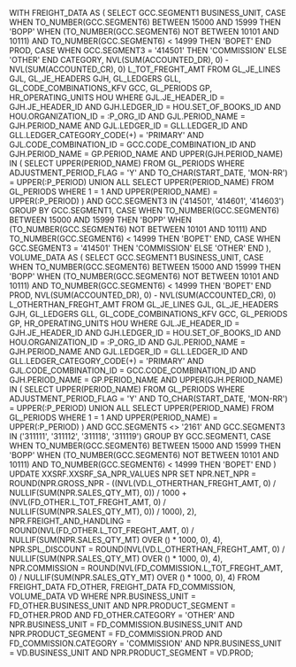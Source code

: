 WITH
    FREIGHT_DATA AS (
        SELECT 
            GCC.SEGMENT1 BUSINESS_UNIT,
            CASE
                WHEN TO_NUMBER(GCC.SEGMENT6) BETWEEN 15000 AND 15999 THEN 'BOPP'
                WHEN (TO_NUMBER(GCC.SEGMENT6) NOT BETWEEN 10101 AND 10111) AND TO_NUMBER(GCC.SEGMENT6) < 14999 THEN 'BOPET'
            END PROD,
            CASE
                WHEN GCC.SEGMENT3 = '414501' THEN 'COMMISSION'
                ELSE 'OTHER'
            END CATEGORY,
            NVL(SUM(ACCOUNTED_DR), 0) - NVL(SUM(ACCOUNTED_CR), 0) L_TOT_FREGHT_AMT
        FROM GL_JE_LINES GJL,
             GL_JE_HEADERS GJH,
             GL_LEDGERS GLL,
             GL_CODE_COMBINATIONS_KFV GCC,
             GL_PERIODS GP,
             HR_OPERATING_UNITS HOU
        WHERE GJL.JE_HEADER_ID = GJH.JE_HEADER_ID
          AND GJH.LEDGER_ID = HOU.SET_OF_BOOKS_ID
          AND HOU.ORGANIZATION_ID = :P_ORG_ID
          AND GJL.PERIOD_NAME = GJH.PERIOD_NAME
          AND GJL.LEDGER_ID = GLL.LEDGER_ID
          AND GLL.LEDGER_CATEGORY_CODE(+) = 'PRIMARY'
          AND GJL.CODE_COMBINATION_ID = GCC.CODE_COMBINATION_ID
          AND GJH.PERIOD_NAME = GP.PERIOD_NAME
          AND UPPER(GJH.PERIOD_NAME) IN (
              SELECT UPPER(PERIOD_NAME)
              FROM GL_PERIODS
              WHERE ADJUSTMENT_PERIOD_FLAG = 'Y'
                AND TO_CHAR(START_DATE, 'MON-RR') = UPPER(:P_PERIOD)
              UNION ALL
              SELECT UPPER(PERIOD_NAME)
              FROM GL_PERIODS
              WHERE 1 = 1
                AND UPPER(PERIOD_NAME) = UPPER(:P_PERIOD)
          )
          AND GCC.SEGMENT3 IN ('414501', '414601', '414603')
        GROUP BY 
            GCC.SEGMENT1,
            CASE
                WHEN TO_NUMBER(GCC.SEGMENT6) BETWEEN 15000 AND 15999 THEN 'BOPP'
                WHEN (TO_NUMBER(GCC.SEGMENT6) NOT BETWEEN 10101 AND 10111) AND TO_NUMBER(GCC.SEGMENT6) < 14999 THEN 'BOPET'
            END,
            CASE
                WHEN GCC.SEGMENT3 = '414501' THEN 'COMMISSION'
                ELSE 'OTHER'
            END
    ),
    VOLUME_DATA AS (
        SELECT 
            GCC.SEGMENT1 BUSINESS_UNIT,
            CASE
                WHEN TO_NUMBER(GCC.SEGMENT6) BETWEEN 15000 AND 15999 THEN 'BOPP'
                WHEN (TO_NUMBER(GCC.SEGMENT6) NOT BETWEEN 10101 AND 10111) AND TO_NUMBER(GCC.SEGMENT6) < 14999 THEN 'BOPET'
            END PROD,
            NVL(SUM(ACCOUNTED_DR), 0) - NVL(SUM(ACCOUNTED_CR), 0) L_OTHERTHAN_FREGHT_AMT
        FROM GL_JE_LINES GJL,
             GL_JE_HEADERS GJH,
             GL_LEDGERS GLL,
             GL_CODE_COMBINATIONS_KFV GCC,
             GL_PERIODS GP,
             HR_OPERATING_UNITS HOU
        WHERE GJL.JE_HEADER_ID = GJH.JE_HEADER_ID
          AND GJH.LEDGER_ID = HOU.SET_OF_BOOKS_ID
          AND HOU.ORGANIZATION_ID = :P_ORG_ID
          AND GJL.PERIOD_NAME = GJH.PERIOD_NAME
          AND GJL.LEDGER_ID = GLL.LEDGER_ID
          AND GLL.LEDGER_CATEGORY_CODE(+) = 'PRIMARY'
          AND GJL.CODE_COMBINATION_ID = GCC.CODE_COMBINATION_ID
          AND GJH.PERIOD_NAME = GP.PERIOD_NAME
          AND UPPER(GJH.PERIOD_NAME) IN (
              SELECT UPPER(PERIOD_NAME)
              FROM GL_PERIODS
              WHERE ADJUSTMENT_PERIOD_FLAG = 'Y'
                AND TO_CHAR(START_DATE, 'MON-RR') = UPPER(:P_PERIOD)
              UNION ALL
              SELECT UPPER(PERIOD_NAME)
              FROM GL_PERIODS
              WHERE 1 = 1
                AND UPPER(PERIOD_NAME) = UPPER(:P_PERIOD)
          )
          AND GCC.SEGMENT5 <> '2161'
          AND GCC.SEGMENT3 IN ('311111', '311112', '311118', '311119')
        GROUP BY 
            GCC.SEGMENT1,
            CASE
                WHEN TO_NUMBER(GCC.SEGMENT6) BETWEEN 15000 AND 15999 THEN 'BOPP'
                WHEN (TO_NUMBER(GCC.SEGMENT6) NOT BETWEEN 10101 AND 10111) AND TO_NUMBER(GCC.SEGMENT6) < 14999 THEN 'BOPET'
            END
    )
UPDATE XXSRF.XXSRF_SA_NPR_VALUES NPR
SET 
    NPR.NET_NPR = ROUND(NPR.GROSS_NPR - ((NVL(VD.L_OTHERTHAN_FREGHT_AMT, 0) / NULLIF(SUM(NPR.SALES_QTY_MT), 0)) / 1000
                      + (NVL(FD_OTHER.L_TOT_FREGHT_AMT, 0) / NULLIF(SUM(NPR.SALES_QTY_MT), 0)) / 1000), 2),
    NPR.FREIGHT_AND_HANDLING = ROUND(NVL(FD_OTHER.L_TOT_FREGHT_AMT, 0) / NULLIF(SUM(NPR.SALES_QTY_MT) OVER () * 1000, 0), 4),
    NPR.SPL_DISCOUNT = ROUND(NVL(VD.L_OTHERTHAN_FREGHT_AMT, 0) / NULLIF(SUM(NPR.SALES_QTY_MT) OVER () * 1000, 0), 4),
    NPR.COMMISSION = ROUND(NVL(FD_COMMISSION.L_TOT_FREGHT_AMT, 0) / NULLIF(SUM(NPR.SALES_QTY_MT) OVER () * 1000, 0), 4)
FROM 
    FREIGHT_DATA FD_OTHER,
    FREIGHT_DATA FD_COMMISSION,
    VOLUME_DATA VD
WHERE 
    NPR.BUSINESS_UNIT = FD_OTHER.BUSINESS_UNIT
    AND NPR.PRODUCT_SEGMENT = FD_OTHER.PROD
    AND FD_OTHER.CATEGORY = 'OTHER'
    AND NPR.BUSINESS_UNIT = FD_COMMISSION.BUSINESS_UNIT
    AND NPR.PRODUCT_SEGMENT = FD_COMMISSION.PROD
    AND FD_COMMISSION.CATEGORY = 'COMMISSION'
    AND NPR.BUSINESS_UNIT = VD.BUSINESS_UNIT
    AND NPR.PRODUCT_SEGMENT = VD.PROD;
